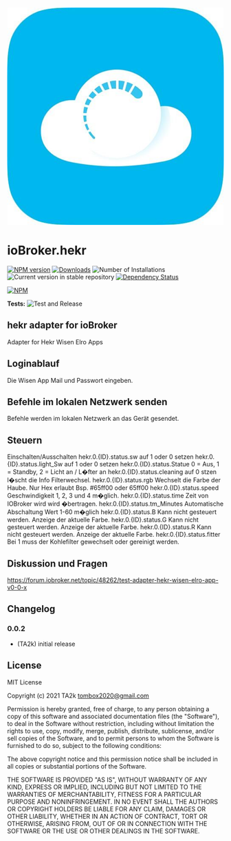 ![Logo](admin/hekr.png)

# ioBroker.hekr

[![NPM version](https://img.shields.io/npm/v/iobroker.hekr.svg)](https://www.npmjs.com/package/iobroker.hekr)
[![Downloads](https://img.shields.io/npm/dm/iobroker.hekr.svg)](https://www.npmjs.com/package/iobroker.hekr)
![Number of Installations](https://iobroker.live/badges/hekr-installed.svg)
![Current version in stable repository](https://iobroker.live/badges/hekr-stable.svg)
[![Dependency Status](https://img.shields.io/david/TA2k/iobroker.hekr.svg)](https://david-dm.org/TA2k/iobroker.hekr)

[![NPM](https://nodei.co/npm/iobroker.hekr.png?downloads=true)](https://nodei.co/npm/iobroker.hekr/)

**Tests:** ![Test and Release](https://github.com/TA2k/ioBroker.hekr/workflows/Test%20and%20Release/badge.svg)

## hekr adapter for ioBroker

Adapter for Hekr Wisen Elro Apps

## Loginablauf

Die Wisen App Mail und Passwort eingeben.

## Befehle im lokalen Netzwerk senden

Befehle werden im lokalen Netzwerk an das Gerät gesendet.

## Steuern

Einschalten/Ausschalten
hekr.0.{ID}.status.sw auf 1 oder 0 setzen
hekr.0.{ID}.status.light_Sw auf 1 oder 0 setzen
hekr.0.{ID}.status.Statue 0 = Aus, 1 = Standby, 2 = Licht an / L�fter an
hekr.0.{ID}.status.cleaning auf 0 stzen l�scht die Info Filterwechsel.
hekr.0.{ID}.status.rgb Wechselt die Farbe der Haube. Nur Hex erlaubt Bsp. #65ff00 oder 65ff00
hekr.0.{ID}.status.speed Geschwindigkeit 1, 2, 3 und 4 m�glich.
hekr.0.{ID}.status.time Zeit von IOBroker wird wird �bertragen.
hekr.0.{ID}.status.tm_Minutes Automatische Abschaltung Wert 1-60 m�glich
hekr.0.{ID}.status.B Kann nicht gesteuert werden. Anzeige der aktuelle Farbe.
hekr.0.{ID}.status.G Kann nicht gesteuert werden. Anzeige der aktuelle Farbe.
hekr.0.{ID}.status.R Kann nicht gesteuert werden. Anzeige der aktuelle Farbe.
hekr.0.{ID}.status.fitter Bei 1 muss der Kohlefilter gewechselt oder gereinigt werden.

## Diskussion und Fragen
<https://forum.iobroker.net/topic/48262/test-adapter-hekr-wisen-elro-app-v0-0-x>

## Changelog

### 0.0.2

* (TA2k) initial release

## License

MIT License

Copyright (c) 2021 TA2k <tombox2020@gmail.com>

Permission is hereby granted, free of charge, to any person obtaining a copy
of this software and associated documentation files (the "Software"), to deal
in the Software without restriction, including without limitation the rights
to use, copy, modify, merge, publish, distribute, sublicense, and/or sell
copies of the Software, and to permit persons to whom the Software is
furnished to do so, subject to the following conditions:

The above copyright notice and this permission notice shall be included in all
copies or substantial portions of the Software.

THE SOFTWARE IS PROVIDED "AS IS", WITHOUT WARRANTY OF ANY KIND, EXPRESS OR
IMPLIED, INCLUDING BUT NOT LIMITED TO THE WARRANTIES OF MERCHANTABILITY,
FITNESS FOR A PARTICULAR PURPOSE AND NONINFRINGEMENT. IN NO EVENT SHALL THE
AUTHORS OR COPYRIGHT HOLDERS BE LIABLE FOR ANY CLAIM, DAMAGES OR OTHER
LIABILITY, WHETHER IN AN ACTION OF CONTRACT, TORT OR OTHERWISE, ARISING FROM,
OUT OF OR IN CONNECTION WITH THE SOFTWARE OR THE USE OR OTHER DEALINGS IN THE
SOFTWARE.

